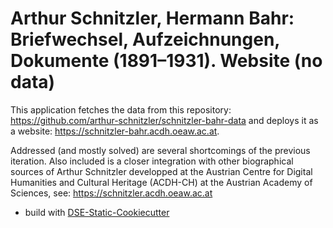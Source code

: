 # Arthur Schnitzler, Hermann Bahr: Briefwechsel, Aufzeichnungen, Dokumente (1891–1931). Website (no data)

This application fetches the data from this repository: https://github.com/arthur-schnitzler/schnitzler-bahr-data and deploys it as a website: https://schnitzler-bahr.acdh.oeaw.ac.at. 

Addressed (and mostly solved) are several shortcomings of the previous iteration. Also included is a closer integration with other biographical sources of Arthur Schnitzler developped at the Austrian Centre for Digital Humanities and Cultural Heritage (ACDH-CH) at the Austrian Academy of Sciences, see: https://schnitzler.acdh.oeaw.ac.at

* build with [DSE-Static-Cookiecutter](https://github.com/acdh-oeaw/dse-static-cookiecutter)
